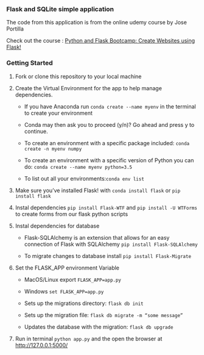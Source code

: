 ###  Flask and  SQLite simple application
The code from this application is from the online udemy course by Jose Portilla

Check out the course : [Python and Flask Bootcamp: Create Websites using Flask!](https://www.udemy.com/course/python-and-flask-bootcamp-create-websites-using-flask/)

### Getting Started
1. Fork or clone this repository to your local machine
2. Create the Virtual Environment for the app to help manage dependencies.
    - If you have Anaconda run `conda create --name myenv` in the terminal to create your environment

    - Conda may then ask you to proceed (y/n)? Go ahead and press y to continue.
    - To create an environment with a specific package included: `conda create -n myenv numpy`
    - To create an environment with a specific version of Python you can do: `conda create --name myenv python=3.5`
    - To list out all your environments:`conda env list`

3. Make sure you’ve installed Flask! with `conda install flask` or `pip install flask`
4. Instal dependencies `pip install Flask-WTF` and `pip install -U WTForms` to create forms from our flask python scripts
5. Instal dependencies for database 
    - Flask-SQLAlchemy is an extension that allows for an easy connection of Flask with SQLAlchemy
        `pip install Flask-SQLAlchemy`

    - To migrate changes to database install `pip install Flask-Migrate`


6. Set the FLASK_APP environment Variable
    - MacOS/Linux export `FLASK_APP=app.py`
    - Windows  `set FLASK_APP=app.py`

    - Sets up the migrations directory: `flask db init`
    - Sets up the migration file: `flask db migrate -m “some message”`
    - Updates the database with the migration: `flask db upgrade`

7. Run in terminal `python app.py` and the open the browser at http://127.0.0.1:5000/

